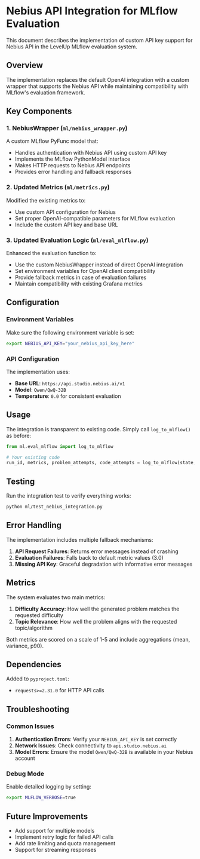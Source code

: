 # Nebius API Integration for MLflow Evaluation

This document describes the implementation of custom API key support for Nebius API in the LevelUp MLflow evaluation system.

## Overview

The implementation replaces the default OpenAI integration with a custom wrapper that supports the Nebius API while maintaining compatibility with MLflow's evaluation framework.

## Key Components

### 1. NebiusWrapper (`ml/nebius_wrapper.py`)

A custom MLflow PyFunc model that:
- Handles authentication with Nebius API using custom API key
- Implements the MLflow PythonModel interface
- Makes HTTP requests to Nebius API endpoints
- Provides error handling and fallback responses

### 2. Updated Metrics (`ml/metrics.py`)

Modified the existing metrics to:
- Use custom API configuration for Nebius
- Set proper OpenAI-compatible parameters for MLflow evaluation
- Include the custom API key and base URL

### 3. Updated Evaluation Logic (`ml/eval_mlflow.py`)

Enhanced the evaluation function to:
- Use the custom NebiusWrapper instead of direct OpenAI integration
- Set environment variables for OpenAI client compatibility
- Provide fallback metrics in case of evaluation failures
- Maintain compatibility with existing Grafana metrics

## Configuration

### Environment Variables

Make sure the following environment variable is set:

```bash
export NEBIUS_API_KEY="your_nebius_api_key_here"
```

### API Configuration

The implementation uses:
- **Base URL**: `https://api.studio.nebius.ai/v1`
- **Model**: `Qwen/QwQ-32B`
- **Temperature**: `0.0` for consistent evaluation

## Usage

The integration is transparent to existing code. Simply call `log_to_mlflow()` as before:

```python
from ml.eval_mlflow import log_to_mlflow

# Your existing code
run_id, metrics, problem_attempts, code_attempts = log_to_mlflow(state, state_history)
```

## Testing

Run the integration test to verify everything works:

```bash
python ml/test_nebius_integration.py
```

## Error Handling

The implementation includes multiple fallback mechanisms:

1. **API Request Failures**: Returns error messages instead of crashing
2. **Evaluation Failures**: Falls back to default metric values (3.0)
3. **Missing API Key**: Graceful degradation with informative error messages

## Metrics

The system evaluates two main metrics:

1. **Difficulty Accuracy**: How well the generated problem matches the requested difficulty
2. **Topic Relevance**: How well the problem aligns with the requested topic/algorithm

Both metrics are scored on a scale of 1-5 and include aggregations (mean, variance, p90).

## Dependencies

Added to `pyproject.toml`:
- `requests>=2.31.0` for HTTP API calls

## Troubleshooting

### Common Issues

1. **Authentication Errors**: Verify your `NEBIUS_API_KEY` is set correctly
2. **Network Issues**: Check connectivity to `api.studio.nebius.ai`
3. **Model Errors**: Ensure the model `Qwen/QwQ-32B` is available in your Nebius account

### Debug Mode

Enable detailed logging by setting:

```bash
export MLFLOW_VERBOSE=true
```

## Future Improvements

- Add support for multiple models
- Implement retry logic for failed API calls
- Add rate limiting and quota management
- Support for streaming responses
